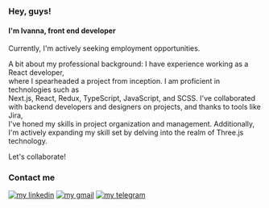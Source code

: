 ### Hey, guys!

#### I'm Ivanna, front end developer

Currently, I'm actively seeking employment opportunities. 

A bit about my professional background: I have experience working as a React developer,  
where I spearheaded a project from inception. I am proficient in technologies such as  
Next.js, React, Redux, TypeScript, JavaScript, and SCSS. I've collaborated   
with backend developers and designers on projects, and thanks to tools like Jira,   
I've honed my skills in project organization and management. Additionally,  
I'm actively expanding my skill set by delving into the realm of Three.js technology.   

Let's collaborate!

### Contact me


[![my linkedin](https://github.com/ivaZaiets/ivaZaiets/assets/142230575/a098b586-62e5-4b97-a011-cbc40e176c2c)](https://www.linkedin.com/in/ivanna-zaiets-6122532a0/)
[![my gmail](https://github.com/ivaZaiets/ivaZaiets/assets/142230575/30eaca98-36ba-4861-95f9-e75607195503)](mailto:iva.zaiets.dev@gmail.com)
[![my telegram](https://github.com/ivaZaiets/ivaZaiets/assets/142230575/2e57a85b-8125-4a26-aee3-3b550990b4d0)](https://t.me/swugre)



